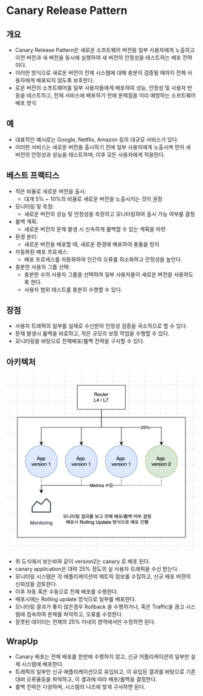 # Canary Release Pattern

## 개요

- Canary Release Pattern은 새로운 소프트웨어 버전을 일부 사용자에게 노출하고 이전 버전과 새 버전을 동시에 실행하여 새 버전의 안정성을 테스트하는 배포 전략이다. 
- 이러한 방식으로 새로운 버전이 전체 시스템에 대해 충분히 검증될 때까지 전체 사용자에게 배포되지 않도록 보호한다.
- 로운 버전의 소프트웨어를 일부 사용자들에게 배포하여 성능, 안정성 및 사용자 반응을 테스트하고, 전체 서비스에 배포하기 전에 문제점을 미리 예방하는 소프트웨어 배포 방식
  
## 예

- 대표적인 예시로는 Google, Netflix, Amazon 등의 대규모 서비스가 있다. 
- 이러한 서비스는 새로운 버전을 출시하기 전에 일부 사용자에게 노출시켜 먼저 새 버전의 안정성과 성능을 테스트하며, 이후 모든 사용자에게 적용한다.

## 베스트 프랙티스

- 적은 비율로 새로운 버전을 출시: 
  - 대개 5% ~ 10%의 비율로 새로운 버전을 노출시키는 것이 권장
- 모니터링 및 측정: 
  - 새로운 버전의 성능 및 안정성을 측정하고 모니터링하여 출시 가능 여부를 결정
- 롤백 계획: 
  - 새로운 버전의 문제 발생 시 신속하게 롤백할 수 있는 계획을 마련
- 환경 분리: 
  - 새로운 버전을 배포할 때, 새로운 환경에 배포하여 충돌을 방지
- 자동화된 배포 프로세스: 
  - 배포 프로세스를 자동화하여 인간의 오류를 최소화하고 안정성을 높인다.
- 충분한 사용자 그룹 선택: 
  - 충분한 수의 사용자 그룹을 선택하여 일부 사용자들이 새로운 버전을 사용하도록 한다. 
  - 사용자 범위 테스트를 충분히 수행할 수 있다. 

## 장점

- 사용자 트래픽의 일부를 실제로 수신받아 안정성 검증을 국소적으로 할 수 있다. 
- 문제 발생시 롤백을 바로하고, 작은 규모의 보정 작업을 수행할 수 있다. 
- 모니터링을 바탕으로 전체배포/롤백 전략을 구사할 수 있다. 

## 아키텍처 

![canary](imgs/canary-release.png)

- 위 도식에서 보는바와 같이 version2는 canary 로 배포 된다. 
- canary application은 대략 25% 정도의 실 사용자 트래픽을 수신 받는다. 
- 모니터링 시스템은 각 애플리케이션의 메트릭 정보를 수집하고, 신규 배포 버젼의 신뢰성을 검토한다.
- 이후 자동 혹은 수동으로 전체 배포를 수행한다. 
- 배포시에는 Rolling update 방식으로 일부를 배포한다. 
- 모니터링 결과가 좋지 않은경우 Rollback 을 수행하거나, 혹은 Traffic을 끊고 시스템에 접속하여 문제를 파악하고, 오류를 수정한다. 
- 잘못된 데이터는 전체의 25% 이내의 영역에서만 수정하면 된다. 

## WrapUp

- Canary 배포는 전체 배포를 한번에 수행하지 않고, 신규 어플리케이션의 일부만 실제 시스템에 배포한다. 
- 트래픽의 일부만 신규 애플리케이션으로 유입되고, 이 유입된 결과를 바탕으로 기존 대비 오류율등을 파악하고, 이 결과에 따라 배포/롤백을 결정한다. 
- 롤백 전략은 다양하며, 시스템의 니즈에 맞게 구사하면 된다. 



